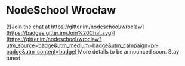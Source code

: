 NodeSchool Wrocław
=============================

[![Join the chat at https://gitter.im/nodeschool/wroclaw](https://badges.gitter.im/Join%20Chat.svg)](https://gitter.im/nodeschool/wroclaw?utm_source=badge&utm_medium=badge&utm_campaign=pr-badge&utm_content=badge)
More details to be announced soon. Stay tuned.
